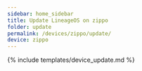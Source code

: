 ```yaml
---
sidebar: home_sidebar
title: Update LineageOS on zippo
folder: update
permalink: /devices/zippo/update/
device: zippo
---
```

{% include templates/device_update.md %}
